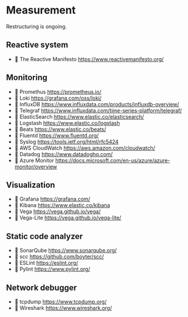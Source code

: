 # Measurement

Restructuring is ongoing.

## Reactive system

* 📃 The Reactive Manifesto <https://www.reactivemanifesto.org/>

## Monitoring

* 🔷 Promethus <https://prometheus.io/>
* 🔷 Loki <https://grafana.com/oss/loki/>
* 🔷 InfluxDB <https://www.influxdata.com/products/influxdb-overview/>
* 🔷 Telegraf <https://www.influxdata.com/time-series-platform/telegraf/>
* 🔷 ElasticSearch <https://www.elastic.co/elasticsearch/>
* 🔷 Logstash <https://www.elastic.co/logstash>
* 🔷 Beats <https://www.elastic.co/beats/>
* 🔷 Fluentd <https://www.fluentd.org/>
* 📗 Syslog <https://tools.ietf.org/html/rfc5424>
* 🔺 AWS CloudWatch <https://aws.amazon.com/cloudwatch/>
* 🔺 Datadog <https://www.datadoghq.com/>
* 🔺 Azure Monitor <https://docs.microsoft.com/en-us/azure/azure-monitor/overview>

## Visualization

* 🔷 Grafana <https://grafana.com/>
* 🔷 Kibana <https://www.elastic.co/kibana>
* 🔷 Vega <https://vega.github.io/vega/>
* 🔷 Vega-Lite <https://vega.github.io/vega-lite/>

## Static code analyzer

* 🔷 SonarQube <https://www.sonarqube.org/>
* 🔷 scc <https://github.com/boyter/scc/>
* 🔷 ESLint <https://eslint.org/>
* 🔷 Pylint <https://www.pylint.org/>

## Network debugger

* 🔷 tcpdump <https://www.tcpdump.org/>
* 🔷 Wireshark <https://www.wireshark.org/>
